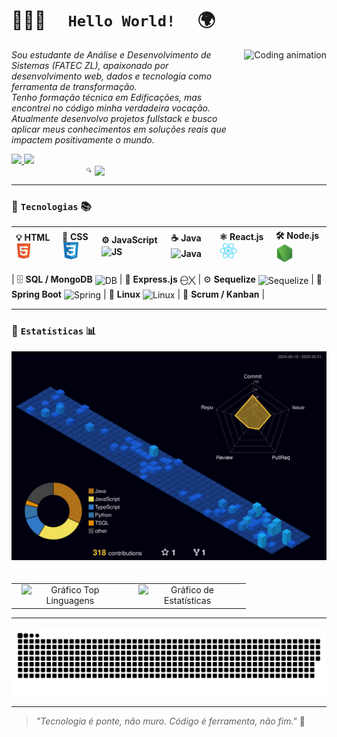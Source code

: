 # 🧑🏻‍💻 `   Hello World!   ` 🌍

<img
  src="https://media.giphy.com/media/qgQUggAC3Pfv687qPC/giphy.gif"
  alt="Coding animation"
  style="float: right; width: auto; max-width: 30%; height: 200px; margin-left: 15px; margin-bottom: 15px;"
/>

_Sou estudante de Análise e Desenvolvimento de Sistemas (FATEC ZL), apaixonado por desenvolvimento web, dados e tecnologia como ferramenta de transformação._  
_Tenho formação técnica em Edificações, mas encontrei no código minha verdadeira vocação._  
_Atualmente desenvolvo projetos fullstack e busco aplicar meus conhecimentos em soluções reais que impactem positivamente o mundo._

<div align="left">
  <a href="https://www.linkedin.com/in/wmv" target="_blank">
    <img src="https://img.shields.io/badge/LinkedIn-0077B5?style=for-the-badge&logo=linkedin&logoColor=white">
  </a>
  <a href="mailto:wmvwallace@gmail.com" target="_blank">
    <img src="https://img.shields.io/badge/-Gmail-%23333?style=for-the-badge&logo=gmail&logoColor=white">
  </a>
  <span style="display: flex; align-items: center; margin-left: 120px;">
    <span style="font-size: 8px; margin-right: 5px;">🔍</span>
    <img src="https://profile-counter.glitch.me/IWMVI/count.svg" style="width: 140px;">
  </span>
</div>

---

### 🔸 `Tecnologias` 📚

| 💡 **HTML** <img align="center" alt="HTML" height="25" width="25" src="https://raw.githubusercontent.com/devicons/devicon/master/icons/html5/html5-original.svg"> | 🎨 **CSS** <img align="center" alt="CSS" height="28" width="28" src="https://raw.githubusercontent.com/devicons/devicon/master/icons/css3/css3-original.svg"> | ⚙️ **JavaScript** <img align="center" alt="JS" height="30" width="30" src="https://img.icons8.com/?size=48&id=108784&format=png"> | ☕ **Java** <img align="center" alt="Java" height="28" width="28" src="https://cdn.jsdelivr.net/gh/devicons/devicon/icons/java/java-original.svg"> | ⚛️ **React.js** <img align="center" alt="React" height="28" width="28" src="https://raw.githubusercontent.com/devicons/devicon/master/icons/react/react-original.svg"> | 🛠 **Node.js** <img align="center" alt="Node" height="28" width="28" src="https://raw.githubusercontent.com/devicons/devicon/master/icons/nodejs/nodejs-original.svg"> |
| :---------------------------------------------------------------------------------------------------------------------------------------------------------------- | :------------------------------------------------------------------------------------------------------------------------------------------------------------ | :-------------------------------------------------------------------------------------------------------------------------------- | :------------------------------------------------------------------------------------------------------------------------------------------------- | :--------------------------------------------------------------------------------------------------------------------------------------------------------------------- | :-------------------------------------------------------------------------------------------------------------------------------------------------------------------- |

| 🗄 **SQL / MongoDB** <img align="center" alt="DB" height="28" width="28" src="https://cdn.jsdelivr.net/gh/devicons/devicon/icons/mysql/mysql-original.svg"> | 🧩 **Express.js** <img align="center" alt="Express" height="25" width="25" src="https://raw.githubusercontent.com/devicons/devicon/master/icons/express/express-original.svg"> | ⚙️ **Sequelize** <img align="center" alt="Sequelize" height="28" width="28" src="https://cdn.jsdelivr.net/gh/devicons/devicon/icons/sequelize/sequelize-original.svg"> | 🌱 **Spring Boot** <img align="center" alt="Spring" height="28" width="28" src="https://cdn.jsdelivr.net/gh/devicons/devicon/icons/spring/spring-original.svg"> | 🐧 **Linux** <img align="center" alt="Linux" height="28" width="28" src="https://cdn.jsdelivr.net/gh/devicons/devicon/icons/linux/linux-original.svg"> | 🔁 **Scrum / Kanban** |

---

### 🔸 `Estatísticas` 📊

<img src="./profile-3d-contrib/profile-night-view.svg" alt="Gráfico de contribuições 3D" style="max-width: 100%; height: auto; margin-bottom: 20px;" />

<table width="100%">
  <tr>
    <td width="50%" align="center">
      <img
        src="https://github-readme-stats.vercel.app/api/top-langs/?username=IWMVI&layout=compact&langs_count=10&theme=tokyonight&custom_title=Tecnologias"
        alt="Gráfico Top Linguagens"
        style="height: 180px; max-width: 90%; object-fit: contain;"
      />
    </td>
    <td width="50%" align="center">
      <img
        src="https://github-readme-stats.vercel.app/api?username=IWMVI&show_icons=true&theme=tokyonight&include_all_commits=true&locale=pt-br&count_private=true"
        alt="Gráfico de Estatísticas"
        style="height: 180px; max-width: 90%; object-fit: contain;"
      />
    </td>
  </tr>
</table>

---

![Snake animation](https://raw.githubusercontent.com/IWMVI/IWMVI/main/dist/github-contribution-grid-snake-dark.svg)

---

> _"Tecnologia é ponte, não muro. Código é ferramenta, não fim."_ 🚀

